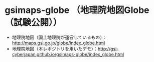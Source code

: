 # gsimaps-globe （地理院地図Globe（試験公開））

- 地理院地図（国土地理院が運営しているもの）：http://maps.gsi.go.jp/globe/index_globe.html
- 地理院地図（本レポジトリを用いたデモ）：http://gsi-cyberjapan.github.io/gsimaps-globe/index_globe.html
